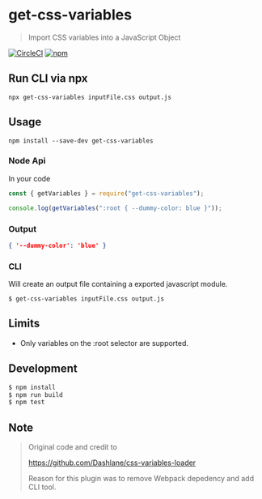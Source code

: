 # get-css-variables

> Import CSS variables into a JavaScript Object

[![CircleCI](https://circleci.com/gh/OlofFredriksson/get-css-variables.svg?style=shield)](https://circleci.com/gh/OlofFredriksson/get-css-variables) [![npm](https://img.shields.io/npm/v/get-css-variables)](https://www.npmjs.com/package/get-css-variables)

## Run CLI via npx

`npx get-css-variables inputFile.css output.js`

## Usage

`npm install --save-dev get-css-variables`

### Node Api

In your code

```Javascript
const { getVariables } = require("get-css-variables");

console.log(getVariables(":root { --dummy-color: blue }"));
```

### Output

```JSON
{ '--dummy-color': 'blue' }
```

### CLI

Will create an output file containing a exported javascript module.

```
$ get-css-variables inputFile.css output.js
```

## Limits

-   Only variables on the :root selector are supported.

## Development

```bash
$ npm install
$ npm run build
$ npm test
```

## Note

> Original code and credit to
>
> https://github.com/Dashlane/css-variables-loader
>
> Reason for this plugin was to remove Webpack depedency and add CLI tool.
